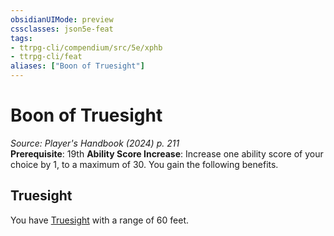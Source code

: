 ```yaml
---
obsidianUIMode: preview
cssclasses: json5e-feat
tags:
- ttrpg-cli/compendium/src/5e/xphb
- ttrpg-cli/feat
aliases: ["Boon of Truesight"]
---
```

# Boon of Truesight
*Source: Player's Handbook (2024) p. 211*  
**Prerequisite**: 19th
**Ability Score Increase**: Increase one ability score of your choice by 1, to a maximum of 30.
You gain the following benefits.

## Truesight

You have [Truesight](3-Mechanics/CLI/rules/senses.md#Truesight) with a range of 60 feet.